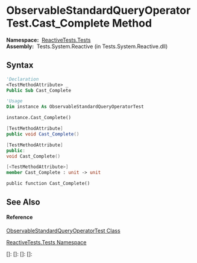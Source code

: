 # ObservableStandardQueryOperatorTest.Cast\_Complete Method

**Namespace:**  [ReactiveTests.Tests](ReactiveTests.Tests\ReactiveTests.Tests.md)  
**Assembly:**  Tests.System.Reactive (in Tests.System.Reactive.dll)

## Syntax

```vb
'Declaration
<TestMethodAttribute> _
Public Sub Cast_Complete
```

```vb
'Usage
Dim instance As ObservableStandardQueryOperatorTest

instance.Cast_Complete()
```

```csharp
[TestMethodAttribute]
public void Cast_Complete()
```

```c++
[TestMethodAttribute]
public:
void Cast_Complete()
```

```fsharp
[<TestMethodAttribute>]
member Cast_Complete : unit -> unit 
```

```jscript
public function Cast_Complete()
```

## See Also

#### Reference

[ObservableStandardQueryOperatorTest Class](ObservableStandardQueryOperatorTest\ObservableStandardQueryOperatorTest.md)

[ReactiveTests.Tests Namespace](ReactiveTests.Tests\ReactiveTests.Tests.md)

[]: 
[]: 
[]: 
[]: 